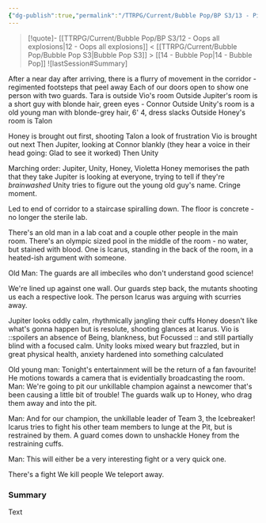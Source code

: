 ```yaml
---
{"dg-publish":true,"permalink":"/TTRPG/Current/Bubble Pop/BP S3/13 - Pit Fight Baby Powder/"}
---
```


> [!quote]- [[TTRPG/Current/Bubble Pop/BP S3/12 - Oops all explosions\|12 - Oops all explosions]] < [[TTRPG/Current/Bubble Pop/Bubble Pop S3\|Bubble Pop S3]] > [[14 - Bubble Pop\|14 - Bubble Pop]]
> ![lastSession#Summary]


After a near day after arriving, there is a flurry of movement in the corridor - regimented footsteps that peel away
Each of our doors open to show one person with two guards.
Tara is outside Vio's room
Outside Jupiter's room is a short guy with blonde hair, green eyes - Connor
Outside Unity's room is a old young man with blonde-grey hair, 6' 4, dress slacks
Outside Honey's room is Talon

Honey is brought out first, shooting Talon a look of frustration
Vio is brought out next
Then Jupiter, looking at Connor blankly (they hear a voice in their head going: Glad to see it worked)
Then Unity

Marching order: Jupiter, Unity, Honey, Violetta
Honey memorises the path that they take
Jupiter is looking at everyone, trying to tell if they're _brainwashed_
Unity tries to figure out the young old guy's name. Cringe moment.

Led to end of corridor to a staircase spiralling down.
The floor is concrete - no longer the sterile lab.

There's an old man in a lab coat and a couple other people in the main room.
There's an olympic sized pool in the middle of the room - no water, but stained with blood.
One is Icarus, standing in the back of the room, in a heated-ish argument with someone.

Old Man: The guards are all imbeciles who don't understand good science!

We're lined up against one wall.
Our guards step back, the mutants shooting us each a respective look.
The person Icarus was arguing with scurries away.

Jupiter looks oddly calm, rhythmically jangling their cuffs
Honey doesn't like what's gonna happen but is resolute, shooting glances at Icarus.
Vio is ::spoilers an absence of Being, blankness, but Focussed :: and still partially blind with a focused calm.
Unity looks mixed weary but frazzled, but in great physical health, anxiety hardened into something calculated

Old young man: Tonight's entertainment will be the return of a fan favourite! 
He motions towards a camera that is evidentially broadcasting the room.
Man: We're going to pit our unkillable champion against a newcomer that's been causing a little bit of trouble!
The guards walk up to Honey, who drag them away and into the pit.

Man: And for our champion, the unkillable leader of Team 3, the Icebreaker!
Icarus tries to fight his other team members to lunge at the Pit, but is restrained by them.
A guard comes down to unshackle Honey from the restraining cuffs.

Man: This will either be a very interesting fight or a very quick one.

There's a fight
We kill people
We teleport away.

### Summary

Text